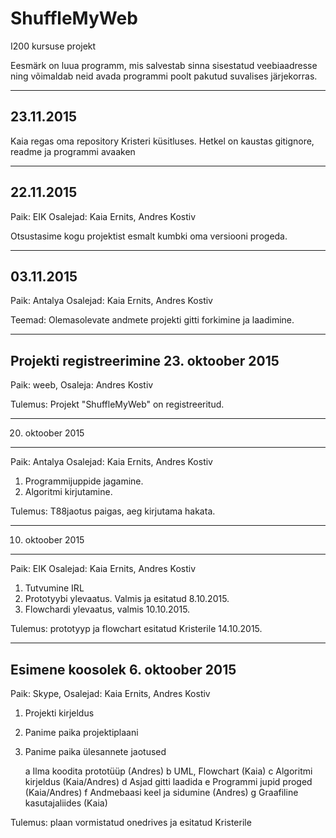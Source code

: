 # ShuffleMyWeb
I200 kursuse projekt

Eesmärk on luua programm, mis salvestab sinna sisestatud veebiaadresse
ning võimaldab neid avada programmi poolt pakutud suvalises järjekorras.

-------------------------------------
23.11.2015
-------------------------------------
Kaia regas oma repository Kristeri küsitluses.
Hetkel on kaustas gitignore, readme ja programmi avaaken


-------------------------------------
22.11.2015
-------------------------------------
Paik: EIK     Osalejad: Kaia Ernits, Andres Kostiv

Otsustasime kogu projektist esmalt kumbki oma versiooni progeda.


------------------------------------
03.11.2015
-------------------------------------
Paik: Antalya   Osalejad: Kaia Ernits, Andres Kostiv

Teemad:
Olemasolevate andmete projekti gitti forkimine ja laadimine.


-------------------------------------------
Projekti registreerimine 23. oktoober 2015
-------------------------------------------
Paik: weeb,  Osaleja: Andres Kostiv

Tulemus: Projekt "ShuffleMyWeb" on registreeritud.


-----------------------------------
20. oktoober 2015
-----------------------------------
Paik: Antalya   Osalejad: Kaia Ernits, Andres Kostiv

1. Programmijuppide jagamine.
2. Algoritmi kirjutamine.

Tulemus: T88jaotus paigas, aeg kirjutama hakata.


--------------------------------------
10. oktoober 2015
--------------------------------------
Paik: EIK   Osalejad: Kaia Ernits, Andres Kostiv

1. Tutvumine IRL
2. Prototyybi ylevaatus. Valmis ja esitatud 8.10.2015.
3. Flowchardi ylevaatus, valmis 10.10.2015.

Tulemus: prototyyp ja flowchart esitatud Kristerile 14.10.2015.


---------------------------------
Esimene koosolek 6. oktoober 2015
---------------------------------
Paik: Skype, Osalejad: Kaia Ernits, Andres Kostiv

1. Projekti kirjeldus

2. Panime paika projektiplaani

3. Panime paika ülesannete jaotused

    a Ilma koodita prototüüp (Andres)
    b UML, Flowchart (Kaia)
    c Algoritmi kirjeldus (Kaia/Andres)
    d Asjad gitti laadida
    e Programmi jupid proged (Kaia/Andres)
    f Andmebaasi keel ja sidumine (Andres)
    g Graafiline kasutajaliides (Kaia)

Tulemus: plaan vormistatud onedrives ja esitatud Kristerile
